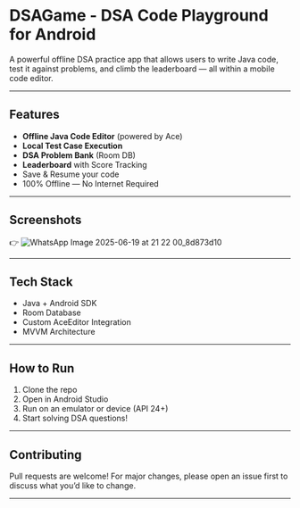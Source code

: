 
# DSAGame - DSA Code Playground for Android 

A powerful offline DSA practice app that allows users to write Java code, test it against problems, and climb the leaderboard — all within a mobile code editor.

---

##  Features

-  **Offline Java Code Editor** (powered by Ace)
-  **Local Test Case Execution**
-  **DSA Problem Bank** (Room DB)
-  **Leaderboard** with Score Tracking
-  Save & Resume your code
-  100% Offline — No Internet Required

---

##  Screenshots

👉 ![WhatsApp Image 2025-06-19 at 21 22 00_8d873d10](https://github.com/user-attachments/assets/4dc75aad-f508-4056-9055-56dadc62d3ea)


---

##  Tech Stack

- Java + Android SDK
- Room Database
- Custom AceEditor Integration
- MVVM Architecture

---

##  How to Run

1. Clone the repo
2. Open in Android Studio
3. Run on an emulator or device (API 24+)
4. Start solving DSA questions!

---

##  Contributing

Pull requests are welcome! For major changes, please open an issue first to discuss what you’d like to change.

---

